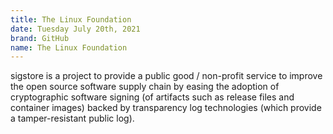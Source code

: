 ```yaml
---
title: The Linux Foundation
date: Tuesday July 20th, 2021
brand: GitHub
name: The Linux Foundation
---
```

sigstore is a project to provide a public good / non-profit service to improve the open source software supply chain by easing the adoption of cryptographic software signing (of artifacts such as release files and container images) backed by transparency log technologies (which provide a tamper-resistant public log).